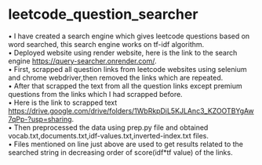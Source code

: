 # leetcode_question_searcher
• I have created a search engine which gives leetcode questions based on word searched, this search engine works on tf-idf algorithm.  
• Deployed website using render website, here is the link to the search engine https://query-searcher.onrender.com/.  
• First, scrapped all question links from leetcode websites using selenium and chrome webdriver,then removed the links which are repeated.  
• After that scrapped the text from all the question links except premium questions from the links which I had scrapped before.  
• Here is the link to scrapped text https://drive.google.com/drive/folders/1WbRkpDiL5KJLAnc3_KZOOTBYgAw7qPp-?usp=sharing.  
• Then preprocessed the data using prep.py file and obtained vocab.txt,documents.txt,idf-values.txt,inverted-index.txt files.  
• Files mentioned on line just above are used to get results related to the searched string in decreasing order of score(idf*tf value) of the links.  
